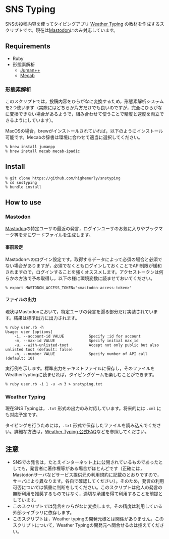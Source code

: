 # SNS Typing

SNSの投稿内容を使ってタイピングアプリ [Weather Typing](https://denasu.com/software/weathertyping.html) の教材を作成するスクリプトです。現在は[Mastodon](https://github.com/tootsuite/mastodon)にのみ対応しています。

## Requirements

- Ruby
- 形態素解析
	- [Juman++](http://nlp.ist.i.kyoto-u.ac.jp/index.php?JUMAN++)
	- [Mecab](https://www.mlab.im.dendai.ac.jp/~yamada/ir/MorphologicalAnalyzer/MeCab.html)

### 形態素解析

このスクリプトでは，投稿内容をひらがなに変換するため，形態素解析システムを2つ使います（実際にはどちらか片方だけでも良いのですが，完全にひらがなに変換できない場合があるようで，組み合わせて使うことで精度と速度を両立できるようにしています）。

MacOSの場合，brewがインストールされていれば，以下のようにインストール可能です。Mecabの辞書は環境に合わせて適当に選択してください。

```
% brew install jumanpp
% brew install mecab mecab-ipadic
```

## Install

```
% git clone https://github.com/highemerly/snstyping
% cd snstyping
% bundle install
```

## How to use

### Mastodon

[Mastodon](https://github.com/tootsuite/mastodon)の特定ユーザの最近の発言，ログインユーザのお気に入りやブックマーク等を元にワードファイルを生成します。

#### 事前設定

Mastodonへのログイン設定です。取得するデータによって必須の場合と必須でない場合がありますが，必須でなくともログインしておくことでAPI制限が緩和されますので，ログインすることを強くオススメします。アクセストークンは何らかの方法で予め取得し，以下の様に環境変数に読ませておいてください。

```
% export MASTODON_ACCESS_TOKEN="<mastodon-access-token>"
```

#### ファイルの出力

現状はMastodonにおいて，特定ユーザの発言を遡る部分だけ実装されています。結果は標準出力に出力されます。

```
% ruby user.rb -h
Usage: user [options]
    -i, --account-id VALUE           Specify :id for account
    -m, --max-id VALUE               Specify initial max_id
    -u, --with-unlisted-toot         Accept not only public but also unlisted toot (default: false)
    -n, --number VALUE               Specify number of API call (default: 10)
```

実行例を示します。標準出力をテキストファイルに保存し，そのファイルをWeatherTyptingに読ませれば，タイピングゲームを楽しむことができます。

```
% ruby user.rb -i 1 -u -n 3 > snstyping.txt
```

### Weather Typing

現在SNS Typingは，`.txt` 形式の出力のみ対応しています。将来的には `.xml` にも対応予定です。

タイピングを行うためには，`.txt` 形式で保存したファイルを読み込んでください。詳細な方法は，[Weather Typing 公式FAQ](https://denasu.com/software/wtfaq.html)などを参照してください。

## 注意

- SNSでの発言は，たとえインターネット上に公開されているものであったとしても，発言者に著作権等がある場合がほとんどです（正確には，Mastodonサーバなどサービス提供元の利用規約に記載のとおりですので，サーバにより異なります。各自で確認してください）。そのため，発言の利用可否については慎重に判断をしてください。このスクリプトは他人の発言の無断利用を推奨するものではなく，適切な承諾を得て利用することを前提としています。
- このスクリプトでは発言をひらがなに変換します。その精度は利用している外部ライブラリに依存します。
- このスクリプトは，Weather typingの開発元様とは関係がありません。このスクリプトについて，Weather Typingの開発元へ問合せるのは控えてください。